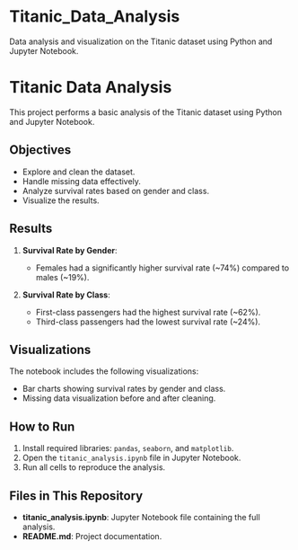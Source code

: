 # Titanic_Data_Analysis
Data analysis and visualization on the Titanic dataset using Python and Jupyter Notebook.

# Titanic Data Analysis

This project performs a basic analysis of the Titanic dataset using Python and Jupyter Notebook.

## Objectives
- Explore and clean the dataset.
- Handle missing data effectively.
- Analyze survival rates based on gender and class.
- Visualize the results.

## Results
1. **Survival Rate by Gender**:
   - Females had a significantly higher survival rate (~74%) compared to males (~19%).

2. **Survival Rate by Class**:
   - First-class passengers had the highest survival rate (~62%).
   - Third-class passengers had the lowest survival rate (~24%).

## Visualizations
The notebook includes the following visualizations:
- Bar charts showing survival rates by gender and class.
- Missing data visualization before and after cleaning.

## How to Run
1. Install required libraries: `pandas`, `seaborn`, and `matplotlib`.
2. Open the `titanic_analysis.ipynb` file in Jupyter Notebook.
3. Run all cells to reproduce the analysis.

## Files in This Repository
- **titanic_analysis.ipynb**: Jupyter Notebook file containing the full analysis.
- **README.md**: Project documentation.
